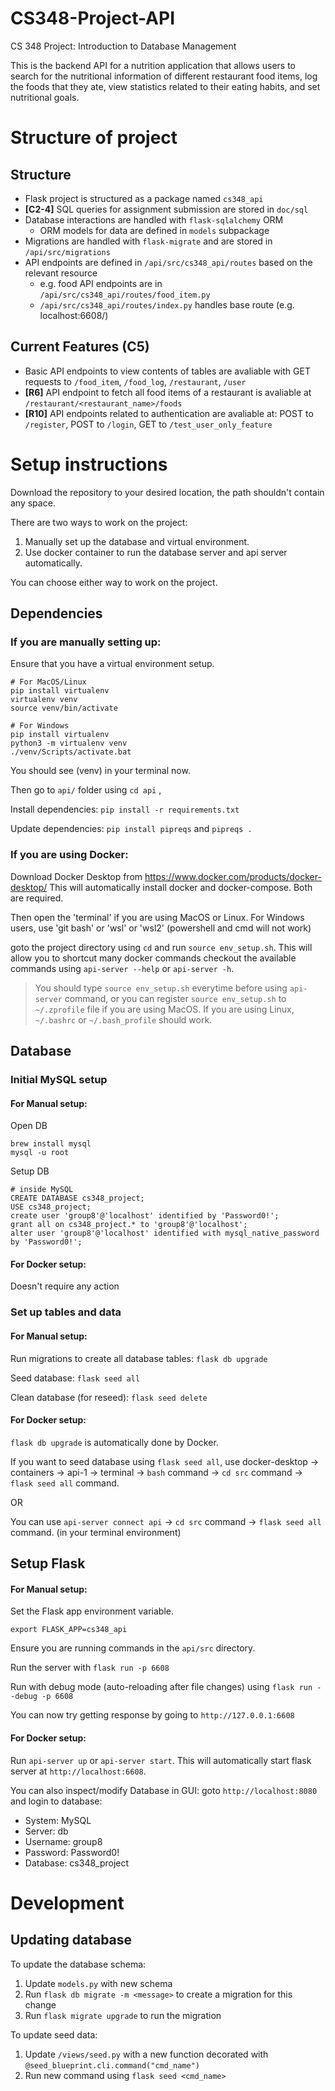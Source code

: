 # CS348-Project-API

CS 348 Project: Introduction to Database Management

This is the backend API for a nutrition application that allows users to search for the nutritional information of different restaurant food items, log the foods that they ate, view statistics related to their eating habits, and set nutritional goals. 

# Structure of project
## Structure
- Flask project is structured as a package named `cs348_api`
- **[C2-4]** SQL queries for assignment submission are stored in `doc/sql`
- Database interactions are handled with `flask-sqlalchemy` ORM
  - ORM models for data are defined in `models` subpackage
- Migrations are handled with `flask-migrate` and are stored in `/api/src/migrations`
- API endpoints are defined in `/api/src/cs348_api/routes` based on the relevant resource
  - e.g. food API endpoints are in `/api/src/cs348_api/routes/food_item.py`
  - `/api/src/cs348_api/routes/index.py` handles base route (e.g. localhost:6608/)

## Current Features (C5)
- Basic API endpoints to view contents of tables are avaliable with GET requests to `/food_item`, `/food_log`, `/restaurant`, `/user`
- **[R6]** API endpoint to fetch all food items of a restaurant is avaliable at `/restaurant/<restaurant_name>/foods`
- **[R10]** API endpoints related to authentication are avaliable at: POST to `/register`, POST to `/login`, GET to `/test_user_only_feature`

# Setup instructions

Download the repository to your desired location, the path shouldn't contain any space.

There are two ways to work on the project:

1. Manually set up the database and virtual environment.
2. Use docker container to run the database server and api server automatically.

You can choose either way to work on the project.

## Dependencies

### If you are manually setting up:
Ensure that you have a virtual environment setup.

```
# For MacOS/Linux
pip install virtualenv
virtualenv venv
source venv/bin/activate
```

```
# For Windows
pip install virtualenv
python3 -m virtualenv venv
./venv/Scripts/activate.bat
```

You should see (venv) in your terminal now.

Then go to `api/` folder using `cd api` ,

Install dependencies: `pip install -r requirements.txt`

Update dependencies: `pip install pipreqs` and `pipreqs .`

### If you are using Docker:
Download Docker Desktop from https://www.docker.com/products/docker-desktop/
This will automatically install docker and docker-compose. Both are required.

Then open the 'terminal' if you are using MacOS or Linux.
For Windows users, use 'git bash' or 'wsl' or 'wsl2' (powershell and cmd will not work)

goto the project directory using `cd` and run `source env_setup.sh`. This will allow you to shortcut many docker commands
checkout the available commands using `api-server --help` or `api-server -h`.

> You should type `source env_setup.sh` everytime before using `api-server` command, or you can register `source env_setup.sh` to `~/.zprofile` file if you are using MacOS. If you are using Linux, `~/.bashrc` or `~/.bash_profile` should work.

## Database

### Initial MySQL setup

#### **For Manual setup:**

Open DB

```
brew install mysql
mysql -u root
```

Setup DB

```
# inside MySQL
CREATE DATABASE cs348_project;
USE cs348_project;
create user 'group8'@'localhost' identified by 'Password0!';
grant all on cs348_project.* to 'group8'@'localhost';
alter user 'group8'@'localhost' identified with mysql_native_password by 'Password0!';
```

#### **For Docker setup:**

Doesn't require any action

### Set up tables and data

#### **For Manual setup:**

Run migrations to create all database tables: `flask db upgrade`

Seed database: `flask seed all`

Clean database (for reseed): `flask seed delete`

#### **For Docker setup:**

`flask db upgrade` is automatically done by Docker.

If you want to seed database using `flask seed all`, use docker-desktop -> containers -> api-1 -> terminal -> `bash` command -> `cd src` command -> `flask seed all` command.

OR

You can use `api-server connect api` -> `cd src` command -> `flask seed all` command. (in your terminal environment)

## Setup Flask

#### **For Manual setup:**

Set the Flask app environment variable.

`export FLASK_APP=cs348_api`

Ensure you are running commands in the `api/src` directory.

Run the server with `flask run -p 6608`

Run with debug mode (auto-reloading after file changes) using `flask run --debug -p 6608`

You can now try getting response by going to `http://127.0.0.1:6608`

#### **For Docker setup:**

Run `api-server up` or `api-server start`. This will automatically start flask server at `http://localhost:6608`.

You can also inspect/modify Database in GUI: goto `http://localhost:8080` and login to database:

- System: MySQL
- Server: db
- Username: group8
- Password: Password0!
- Database: cs348_project

# Development
## Updating database

To update the database schema:

1. Update `models.py` with new schema
2. Run `flask db migrate -m <message>` to create a migration for this change
3. Run `flask migrate upgrade` to run the migration

To update seed data:

1. Update `/views/seed.py` with a new function decorated with `@seed_blueprint.cli.command("cmd_name")`
2. Run new command using `flask seed <cmd_name>`
